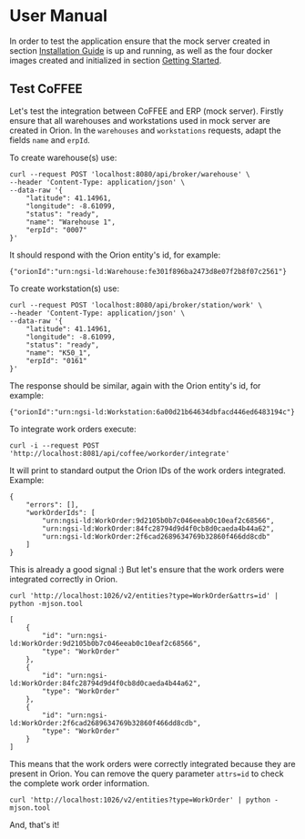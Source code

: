# User Manual

In order to test the application ensure that the mock server created in section [Installation Guide](installationguide.md) is up and running,
as well as the four docker images created and initialized in section [Getting Started](getting-started.md).

## Test CoFFEE

Let's test the integration between CoFFEE and ERP (mock server).
Firstly ensure that all warehouses and workstations used in mock server are created in Orion. In the `warehouses` and `workstations` requests, adapt the fields `name` and `erpId`.

To create warehouse(s) use:

```console
curl --request POST 'localhost:8080/api/broker/warehouse' \
--header 'Content-Type: application/json' \
--data-raw '{
    "latitude": 41.14961,
    "longitude": -8.61099,
    "status": "ready",
    "name": "Warehouse 1",
    "erpId": "0007"
}'
```

It should respond with the Orion entity's id, for example: 

    {"orionId":"urn:ngsi-ld:Warehouse:fe301f896ba2473d8e07f2b8f07c2561"}

To create workstation(s) use:

```console
curl --request POST 'localhost:8080/api/broker/station/work' \
--header 'Content-Type: application/json' \
--data-raw '{
    "latitude": 41.14961,
    "longitude": -8.61099,
    "status": "ready",
    "name": "K50_1",
    "erpId": "0161"
}'
```

The response should be similar, again with the Orion entity's id, for example: 

    {"orionId":"urn:ngsi-ld:Workstation:6a00d21b64634dbfacd446ed6483194c"}

To integrate work orders execute:

```console
curl -i --request POST 'http://localhost:8081/api/coffee/workorder/integrate'
```

It will print to standard output the Orion IDs of the work orders integrated. Example:

    {
        "errors": [],
        "workOrderIds": [
            "urn:ngsi-ld:WorkOrder:9d2105b0b7c046eeab0c10eaf2c68566",
            "urn:ngsi-ld:WorkOrder:84fc28794d9d4f0cb8d0caeda4b44a62",
            "urn:ngsi-ld:WorkOrder:2f6cad2689634769b32860f466dd8cdb"
        ]
    }

This is already a good signal :) But let's ensure that the work orders were integrated correctly in Orion.

```console
curl 'http://localhost:1026/v2/entities?type=WorkOrder&attrs=id' | python -mjson.tool
```

    [
        {
            "id": "urn:ngsi-ld:WorkOrder:9d2105b0b7c046eeab0c10eaf2c68566",
            "type": "WorkOrder"
        },
        {
            "id": "urn:ngsi-ld:WorkOrder:84fc28794d9d4f0cb8d0caeda4b44a62",
            "type": "WorkOrder"
        },
        {
            "id": "urn:ngsi-ld:WorkOrder:2f6cad2689634769b32860f466dd8cdb",
            "type": "WorkOrder"
        }
    ]

This means that the work orders were correctly integrated because they are present in Orion.
You can remove the query parameter `attrs=id` to check the complete work order information.

```console
curl 'http://localhost:1026/v2/entities?type=WorkOrder' | python -mjson.tool
```

And, that's it!

